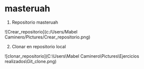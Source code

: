 # masteruah

1.	Repositorio masteruah 


![Crear_repositorio](c:/Users/Mabel Caminero/Pictures/Crear_repositorio.png)

2. Clonar en repositorio local

![clonar_repositorio](C:\Users\Mabel Caminero\Pictures\Ejercicios realizados\Git_clone.png)






